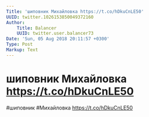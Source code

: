 ```yaml
---
Title: 'шиповник Михайловка https://t.co/hDkuCnLE50'
UUID: twitter.1026153850049372160
Author:
    Title: Balancer
    UUID: twitter.user.balancer73
Date: 'Sun, 05 Aug 2018 20:11:57 +0300'
Type: Post
Markup: Text
---
```


# шиповник Михайловка https://t.co/hDkuCnLE50

#шиповник #Михайловка https://t.co/hDkuCnLE50